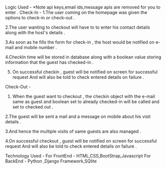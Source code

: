 Logic Used -
*Note api keys,email ids,message apis are removed for you to enter . 
Check-In -
1.The user coming on the homepage was given the options to check-in or check-out . 

2.The user wanting to checkout will have to to enter his contact details along with the host's details .

3.As soon as he fills the form for check-in , the host would be notified on e-mail and mobile number . 

4.CheckIn time will be stored in database along with a boolean value storing information that the guest has checked-in .

5. On successful checkin , guest will be notified on screen for successful request And will also be told to check entered details on failure .

Check-Out -

1. When the guest want to checkout , the checkin object with the e-mail same as guest and boolean set to already checked-in will be called and set to checked out . 

2.The guest will be sent a mail and a message on mobile about his visit details .

3.And hence the multiple visits of same guests are also managed .

4.On successful checkout , guest will be notified on screen for successful request And will also be told to check entered details on failure .


Technology Used -
For FrontEnd  - HTML,CSS,BootStrap,Javascript
For BackEnd - Python ,Django Framework,SQlite





